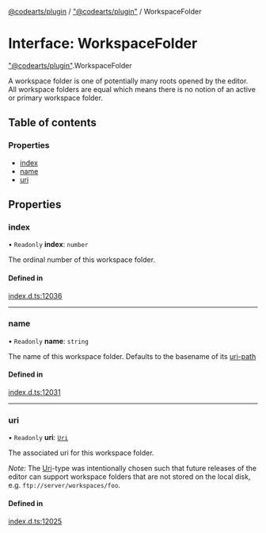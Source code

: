 [@codearts/plugin](../README.md) / ["@codearts/plugin"](../modules/_codearts_plugin_.md) / WorkspaceFolder

# Interface: WorkspaceFolder

["@codearts/plugin"](../modules/_codearts_plugin_.md).WorkspaceFolder

A workspace folder is one of potentially many roots opened by the editor. All workspace folders
are equal which means there is no notion of an active or primary workspace folder.

## Table of contents

### Properties

- [index](codearts_plugin_.WorkspaceFolder.md#index)
- [name](codearts_plugin_.WorkspaceFolder.md#name)
- [uri](codearts_plugin_.WorkspaceFolder.md#uri)

## Properties

### index

• `Readonly` **index**: `number`

The ordinal number of this workspace folder.

#### Defined in

[index.d.ts:12036](https://github.com/huaweicloud/cloudide-plugin-api/blob/03b481c/index.d.ts#L12036)

___

### name

• `Readonly` **name**: `string`

The name of this workspace folder. Defaults to
the basename of its [uri-path](../classes/codearts_plugin_.Uri.md#path)

#### Defined in

[index.d.ts:12031](https://github.com/huaweicloud/cloudide-plugin-api/blob/03b481c/index.d.ts#L12031)

___

### uri

• `Readonly` **uri**: [`Uri`](../classes/codearts_plugin_.Uri.md)

The associated uri for this workspace folder.

*Note:* The [Uri](../classes/codearts_plugin_.Uri.md)-type was intentionally chosen such that future releases of the editor can support
workspace folders that are not stored on the local disk, e.g. `ftp://server/workspaces/foo`.

#### Defined in

[index.d.ts:12025](https://github.com/huaweicloud/cloudide-plugin-api/blob/03b481c/index.d.ts#L12025)

